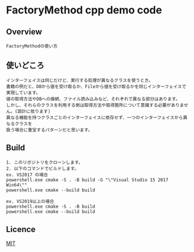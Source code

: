 # FactoryMethod cpp demo code

## Overview

    FactoryMethodの使い方

## 使いどころ

    インターフェイスは同じだけど、実行する処理が異なるクラスを使うとき。  
    書籍の例だと、DBから値を受け取るか、Fileから値を受け取るかを同じインターフェイスで実現しています。  
    値の取得方法やDBへの接続、ファイル読み込みなど、それぞれで異なる部分はあります。  
    しかし、それらのクラスを利用する側は取得方法や取得箇所について意識する必要がありません。(設計に依ります)  
    異なる機能を持つクラスごとのインターフェイスに依存せず、一つのインターフェイスから異なるクラスを  
    扱う場合に重宝するパターンだと思います。  

## Build

    1. このリポジトリをクローンします。  
    2. 以下のコマンドでビルドします。  
    ex. VS2017 の場合  
    powershell.exe cmake -S . -B build -G "\"Visual Studio 15 2017 Win64\""  
    powershell.exe cmake --build build  

    ex. VS2019以上の場合  
    powershell.exe cmake -S . -B build  
    powershell.exe cmake --build build 

## Licence

[MIT](https://github.com/IwachanOrigin/singleton_cpp/blob/master/LICENSE)

